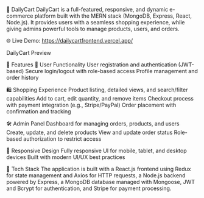 🛒 DailyCart
DailyCart is a full-featured, responsive, and dynamic e-commerce platform built with the MERN stack (MongoDB, Express, React, Node.js). It provides users with a seamless shopping experience, while giving admins powerful tools to manage products, users, and orders.

🌐 Live Demo: https://dailycartfrontend.vercel.app/

DailyCart Preview

🚀 Features
👥 User Functionality
User registration and authentication (JWT-based)
Secure login/logout with role-based access
Profile management and order history


🛍️ Shopping Experience
Product listing, detailed views, and search/filter capabilities
Add to cart, edit quantity, and remove items
Checkout process with payment integration (e.g., Stripe/PayPal)
Order placement with confirmation and tracking


🛠️ Admin Panel
Dashboard for managing orders, products, and users
Create, update, and delete products
View and update order status
Role-based authorization to restrict access


📱 Responsive Design
Fully responsive UI for mobile, tablet, and desktop devices
Built with modern UI/UX best practices


🧰 Tech Stack
The application is built with a React.js frontend using Redux for state management and Axios for HTTP requests, a Node.js backend powered by Express, a MongoDB database managed with Mongoose, JWT and Bcrypt for authentication, and Stripe for payment processing.
